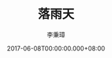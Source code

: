 ---
issue: 227
title: 落雨天
author: 李秉璋
language: 詔安
date: 2017-06-08T00:00:00.000+08:00
topic: 抒懷
difficulty: 2
wikidata: Q98096093
wikidata_link: https://www.wikidata.org/wiki/Q98096093
---